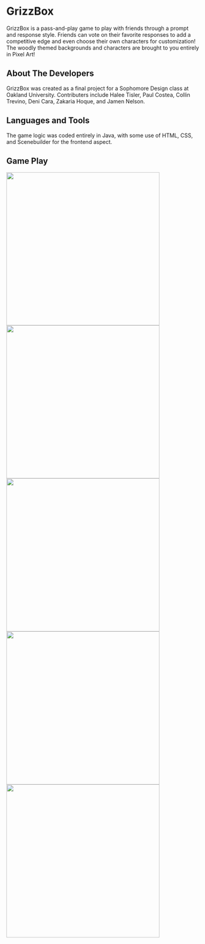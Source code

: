 # GrizzBox
GrizzBox is a pass-and-play game to play with friends through a prompt and response style. Friends can vote on their favorite responses to add a competitive edge and even choose their own characters for customization! The woodly themed backgrounds and characters are brought to you entirely in Pixel Art!

## About The Developers
GrizzBox was created as a final project for a Sophomore Design class at Oakland University. Contributers include Halee Tisler, Paul Costea, Collin Trevino, Deni Cara, Zakaria Hoque, and Jamen Nelson.

## Languages and Tools
The game logic was coded entirely in Java, with some use of HTML, CSS, and Scenebuilder for the frontend aspect. 

## Game Play
<img src="https://github.com/halee-t/GrizzBox/assets/123340415/f337d002-5fc3-47d9-98b6-04f50837ee18" width="400px">
<img src="https://github.com/halee-t/GrizzBox/assets/123340415/bd3ec2ec-869d-451a-8d52-d5e5b8641eba" width="400px">
<img src="https://github.com/halee-t/GrizzBox/assets/123340415/8eb73f68-ac51-42bc-9852-116096b998ac" width="400px">
<img src="https://github.com/halee-t/GrizzBox/assets/123340415/0436a3f5-8d3e-4d36-b393-25ff76571640" width="400px">
<img src="https://github.com/halee-t/GrizzBox/assets/123340415/51ddad59-ccea-4caa-9a6a-7b04441482fe" width="400px">


